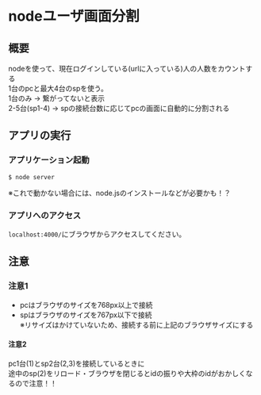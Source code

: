 # nodeユーザ画面分割

## 概要

nodeを使って、現在ログインしている(urlに入っている)人の人数をカウントする<br>
1台のpcと最大4台のspを使う。<br>
1台のみ → 繋がってないと表示<br>
2-5台(sp1-4) → spの接続台数に応じてpcの画面に自動的に分割される

## アプリの実行

### アプリケーション起動

```
$ node server
```

※これで動かない場合には、node.jsのインストールなどが必要かも！？

### アプリへのアクセス

`localhost:4000/`にブラウザからアクセスしてください。


## 注意

### 注意1

* pcはブラウザのサイズを768px以上で接続<br>
* spはブラウザのサイズを767px以下で接続<br>
※リサイズはかけていないため、接続する前に上記のブラウザサイズにする

#### 注意2

pc1台(1)とsp2台(2,3)を接続しているときに<br>
途中のsp(2)をリロード・ブラウザを閉じるとidの振りや大枠のidがおかしくなるので注意！！
